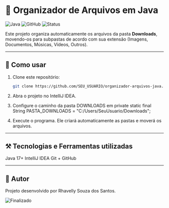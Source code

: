 # 📂 Organizador de Arquivos em Java

![Java](https://img.shields.io/badge/Java-17+-blue)
![GitHub](https://img.shields.io/badge/GitHub-OK-lightgrey)
![Status](https://img.shields.io/badge/Status-Concluído-brightgreen)

Este projeto organiza automaticamente os arquivos da pasta **Downloads**,  
movendo-os para subpastas de acordo com sua extensão (Imagens, Documentos, Músicas, Vídeos, Outros).

---

## 🚀 Como usar

1. Clone este repositório:
   ```bash
   git clone https://github.com/SEU_USUARIO/organizador-arquivos-java.git

2. Abra o projeto no IntelliJ IDEA.
3. Configure o caminho da pasta DOWNLOADS em private static final String PASTA_DOWNLOADS = "C:/Users/SeuUsuario/Downloads";

4. Execute o programa. Ele criará automaticamente as pastas e moverá os arquivos.

---

## ⚒️ Tecnologias e Ferramentas utilizadas
Java 17+ 
IntelliJ IDEA
Git + GitHub

---

## 🤖 Autor 
Projeto desenvolvido por Rhavelly Souza dos Santos.


![Finalizado](https://media2.giphy.com/media/v1.Y2lkPTc5MGI3NjExanR3eG5nNWRzMmVxbmpmcm80MjBnN2R5MXptenQ4Mm9rbXNqZDhoeSZlcD12MV9pbnRlcm5hbF9naWZfYnlfaWQmY3Q9Zw/tIeCLkB8geYtW/giphy.gif)